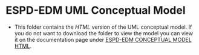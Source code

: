 # ESPD-EDM UML Conceptual Model

* This folder contains the _HTML_ version of the UML conceptual model. If you do not want to download the folder to view the model you can view it on the documentation page under [ESPD-EDM CONCEPTUAL MODEL HTML](https://docs.ted.europa.eu/ESPD-EDM/3.2.0/_attachments/ESPD_CM_html/index.html).